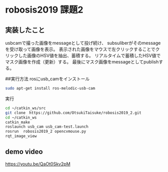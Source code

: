 # robosis2019 課題2

## 実装したこと  
usbcamで撮った画像をmessageとして投げ続け、
subsuliberがそのmessageを受け取って画像を表示。
表示された画像をマウスで左クリックすることでクリックした画像のHSV値を抽出、蓄積する。
リアルタイムで蓄積したHSV値でマスク画像を作成（更新）する。
最後にマスク画像をmessageとしてpublishする。

##実行方法
rosにusb_camをインストール　　
```bash  
sudo apt-get install ros-melodic-usb-cam
```
実行
```bash  
cd ~/catkin_ws/src  
git clone　https://github.com/OtsukiTaisuke/robosis2019_2.git　　
cd ~/catkin_ws
catkin_make
roslaunch usb_cam usb_cam-test.launch 
rosrun  robosis2019_2 opencvmouse.py 
rqt_image_view
```

## demo video
https://youtu.be/QaOt0Skv2pM
